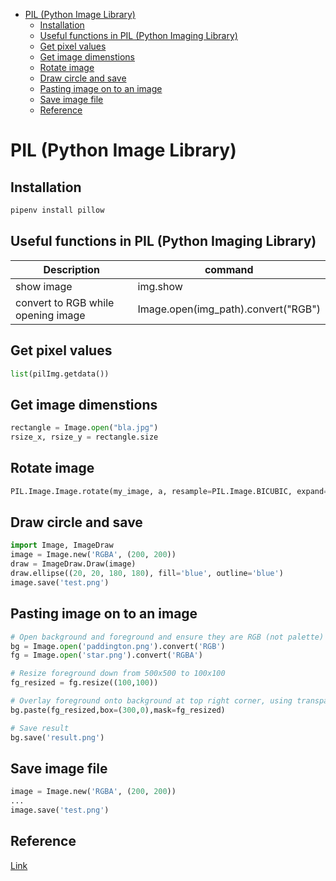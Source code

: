 <!--ts-->
   * [PIL (Python Image Library)](#pil-python-image-library)
      * [Installation](#installation)
      * [Useful functions in PIL (Python Imaging Library)](#useful-functions-in-pil-python-imaging-library)
      * [Get pixel values](#get-pixel-values)
      * [Get image dimenstions](#get-image-dimenstions)
      * [Rotate image](#rotate-image)
      * [Draw circle and save](#draw-circle-and-save)
      * [Pasting image on to an image](#pasting-image-on-to-an-image)
      * [Save image file](#save-image-file)
      * [Reference](#reference)

<!-- Added by: gil_diy, at: Thu 13 Jan 2022 16:57:12 IST -->

<!--te-->

# PIL (Python Image Library)

## Installation
```python
pipenv install pillow
```

## Useful functions in PIL (Python Imaging Library)

Description | command
------------------------------------|-----
show image | img.show
convert to RGB while opening image 	|  Image.open(img_path).convert("RGB")


## Get pixel values

```python
list(pilImg.getdata())
```

## Get image dimenstions

```python
rectangle = Image.open("bla.jpg")
rsize_x, rsize_y = rectangle.size
```

## Rotate image

```python
PIL.Image.Image.rotate(my_image, a, resample=PIL.Image.BICUBIC, expand=True)
```

## Draw circle and save

```python
import Image, ImageDraw
image = Image.new('RGBA', (200, 200))
draw = ImageDraw.Draw(image)
draw.ellipse((20, 20, 180, 180), fill='blue', outline='blue')
image.save('test.png')
```

## Pasting image on to an image

```python
# Open background and foreground and ensure they are RGB (not palette)
bg = Image.open('paddington.png').convert('RGB')
fg = Image.open('star.png').convert('RGBA')

# Resize foreground down from 500x500 to 100x100
fg_resized = fg.resize((100,100))

# Overlay foreground onto background at top right corner, using transparency of foreground as mask
bg.paste(fg_resized,box=(300,0),mask=fg_resized)

# Save result
bg.save('result.png')
```

## Save image file
```python
image = Image.new('RGBA', (200, 200))
...
image.save('test.png')
```


## Reference

[Link](https://neptune.ai/blog/pil-image-tutorial-for-machine-learning)